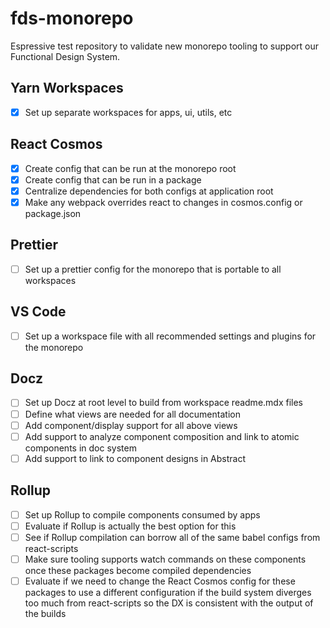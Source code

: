 # fds-monorepo
Espressive test repository to validate new monorepo tooling to support our Functional Design System.


## Yarn Workspaces

- [x] Set up separate workspaces for apps, ui, utils, etc

## React Cosmos

- [x] Create config that can be run at the monorepo root
- [x] Create config that can be run in a package
- [x] Centralize dependencies for both configs at application root
- [x] Make any webpack overrides react to changes in cosmos.config or package.json

## Prettier

- [ ] Set up a prettier config for the monorepo that is portable to all workspaces

## VS Code

- [ ] Set up a workspace file with all recommended settings and plugins for the monorepo

## Docz

- [ ] Set up Docz at root level to build from workspace readme.mdx files
- [ ] Define what views are needed for all documentation
- [ ] Add component/display support for all above views
- [ ] Add support to analyze component composition and link to atomic components in doc system
- [ ] Add support to link to component designs in Abstract

## Rollup

- [ ] Set up Rollup to compile components consumed by apps
- [ ] Evaluate if Rollup is actually the best option for this
- [ ] See if Rollup compilation can borrow all of the same babel configs from react-scripts
- [ ] Make sure tooling supports watch commands on these components once these packages become compiled dependencies
- [ ] Evaluate if we need to change the React Cosmos config for these packages to use a different configuration if the build system diverges too much from react-scripts so the DX is consistent with the output of the builds